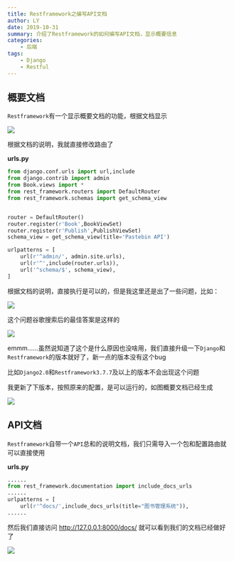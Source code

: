 ```yaml
---
title: Restframework之编写API文档
author: LY
date: 2019-10-31
summary: 介绍了Restframework的如何编写API文档，显示概要信息
categories:
    - 后端
tags:
    - Django
    - Restful
---
```


## 概要文档

`Restframework`有一个显示概要文档的功能，根据文档显示

![](https://txy-tc-ly-1256104767.cos.ap-guangzhou.myqcloud.com/20191031180132.png)

根据文档的说明，我就直接修改路由了

**urls.py**

```python
from django.conf.urls import url,include
from django.contrib import admin
from Book.views import *
from rest_framework.routers import DefaultRouter
from rest_framework.schemas import get_schema_view


router = DefaultRouter()
router.register(r'Book',BookViewSet)
router.register(r'Publish',PublishViewSet)
schema_view = get_schema_view(title='Pastebin API')

urlpatterns = [
    url(r'^admin/', admin.site.urls),
    url(r'^',include(router.urls)),
    url('^schema/$', schema_view),
]
```

根据文档的说明，直接执行是可以的，但是我这里还是出了一些问题，比如：

![](https://txy-tc-ly-1256104767.cos.ap-guangzhou.myqcloud.com/20191101095757.png)

这个问题谷歌搜索后的最佳答案是这样的

![](https://txy-tc-ly-1256104767.cos.ap-guangzhou.myqcloud.com/20191101140649.png)

emmm......虽然说知道了这个是什么原因也没啥用，我们直接升级一下`Django`和`Restframework`的版本就好了，新一点的版本没有这个bug

比如`Django2.0`和`Restframework3.7.7`及以上的版本不会出现这个问题

我更新了下版本，按照原来的配置，是可以运行的，如图概要文档已经生成

![](https://txy-tc-ly-1256104767.cos.ap-guangzhou.myqcloud.com/20191101095810.png)

## API文档

`Restframework`自带一个`API`总和的说明文档，我们只需导入一个包和配置路由就可以直接使用

**urls.py**

```python
......
from rest_framework.documentation import include_docs_urls
......
urlpatterns = [
    url(r'^docs/',include_docs_urls(title="图书管理系统")),
......
```

然后我们直接访问 http://127.0.0.1:8000/docs/ 就可以看到我们的文档已经做好了

![](https://txy-tc-ly-1256104767.cos.ap-guangzhou.myqcloud.com/20191101100700.png)

